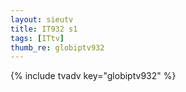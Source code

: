 ```yaml
--- 
layout: sieutv
title: IT932 s1
tags: [ITtv]
thumb_re: globiptv932
---
```

{% include tvadv key="globiptv932" %} 
